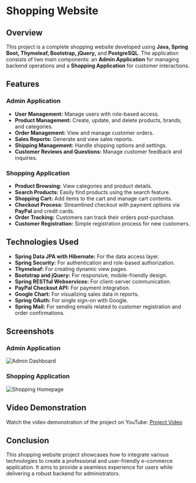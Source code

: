 # Shopping Website

## Overview
This project is a complete shopping website developed using **Java, Spring Boot, Thymeleaf, Bootstrap, jQuery,** and **PostgreSQL**. The application consists of two main components: an **Admin Application** for managing backend operations and a **Shopping Application** for customer interactions.

## Features

### Admin Application
- **User Management:** Manage users with role-based access.
- **Product Management:** Create, update, and delete products, brands, and categories.
- **Order Management:** View and manage customer orders.
- **Sales Reports:** Generate and view sales reports.
- **Shipping Management:** Handle shipping options and settings.
- **Customer Reviews and Questions:** Manage customer feedback and inquiries.

### Shopping Application
- **Product Browsing:** View categories and product details.
- **Search Products:** Easily find products using the search feature.
- **Shopping Cart:** Add items to the cart and manage cart contents.
- **Checkout Process:** Streamlined checkout with payment options via **PayPal** and credit cards.
- **Order Tracking:** Customers can track their orders post-purchase.
- **Customer Registration:** Simple registration process for new customers.

## Technologies Used
- **Spring Data JPA with Hibernate:** For the data access layer.
- **Spring Security:** For authentication and role-based authorization.
- **Thymeleaf:** For creating dynamic view pages.
- **Bootstrap and jQuery:** For responsive, mobile-friendly design.
- **Spring RESTful Webservices:** For client-server communication.
- **PayPal Checkout API:** For payment integration.
- **Google Chart:** For visualizing sales data in reports.
- **Spring OAuth:** For single sign-on with Google.
- **Spring Mail:** For sending emails related to customer registration and order confirmations.

## Screenshots
### Admin Application
![Admin Dashboard](path/to/admin_screenshot.png)

### Shopping Application
![Shopping Homepage](path/to/shopping_screenshot.png)

## Video Demonstration
Watch the video demonstration of the project on YouTube: [Project Video](https://www.youtube.com/your-video-link)

## Conclusion
This shopping website project showcases how to integrate various technologies to create a professional and user-friendly e-commerce application. It aims to provide a seamless experience for users while delivering a robust backend for administrators.
